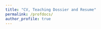 ```yaml
---
title: "CV, Teaching Dossier and Resume"
permalink: /profdocs/
author_profile: true
---
```

<object data="{{ site.url }}{{ site.baseurl }}/assets/documents/Academic_CV_NJR_May_2024.pdf" width="1000" height="1000" type="application/pdf"></object>

<object data="{{ site.url }}{{ site.baseurl }}/assets/documents/Teaching_Dossier_NJR_May_2024.pdf" width="1000" height="1000" type="application/pdf"></object>
